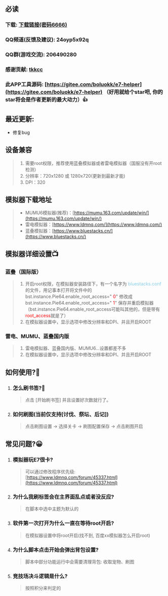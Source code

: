 ## 必读

### 下载: [下载链接(密码6666)](https://wwos.lanzouj.com/ioVOc117nsqh)

### QQ频道(反馈及建议): 24oyp5x92q

### QQ群(游戏交流): 206490280 

### 感谢贡献: [tkkcc](https://github.com/tkkcc)

### 此APP工具源码: [https://gitee.com/boluokk/e7-helper](https://gitee.com/boluokk/e7-helper) （好用就给个star吧, 你的star将会是作者更新的最大动力）👍

## 最近更新: 
- 修复bug

## 设备兼容

> 1. 需要root权限，推荐使用蓝叠模拟器或者雷电模拟器（国服没有开root检测）
> 2. 分辨率：720x1280 或 1280x720(更新到最新才能)
> 3. DPI：320

## 模拟器下载地址

> - MUMU6模拟器(推荐)：[https://mumu.163.com/update/win/](https://mumu.163.com/update/win/)
> - 雷电模拟器：[https://www.ldmnq.com/](https://www.ldmnq.com/)
> - 蓝叠模拟器：[https://www.bluestacks.cn/](https://www.bluestacks.cn/)

## 模拟器详细设置📺

### 蓝叠（国际版）

> 1. 开启root权限，在模拟器安装路径下，有一个名字为   <font color="skyblue">bluestacks.conf</font> 的文件，用记事本打开将文件中的 bst.instance.Pie64.enable_root_access=" <font color="red">0</font>"  修改成  bst.instance.Pie64.enable_root_access=" <font color="red">1</font>" 保存并重启模拟器（bst.instance.Pie64.enable_root_access可能叫其他的，但是带有<font color='red'>root_access</font>就是了）
> 2. 在模拟器设置中，显示选项中修改分辨率和DPI、并且开启ROOT

### 雷电、MUMU、蓝叠国内版

> 1. 雷电模拟器、蓝叠国内版、MUMU6...设置都差不多
> 2. 在模拟器设置中，显示选项中修改分辨率和DPI、并且开启ROOT

## 如何使用?🦊

1. ### 怎么刷书签?🍃
   > 点击 [开始刷书签] 并且设置好次数就行了。
   
2. ### 如何刷图(当前仅支持[讨伐、祭坛、后记])
   > 点击刷图设置 -> 选择关卡 -> 刷图配置保存 -> 点击刷图开启

## 常见问题?😀
1. ### 模拟器玩E7很卡?
   > 可以通过修改程序优先级: [https://www.ldmnq.com/forum/45337.html](https://www.ldmnq.com/forum/45337.html)
2. ### 为什么我刷标签会在主界面乱点或者没反应?
   > 在脚本中选中主题为默认的
3. ### 软件第一次打开为什么一直在等待root开启?
   > 在模拟器设置中将root开启(找不到, 百度xx模拟器怎么开启root)
4. ### 为什么脚本点击开始会弹出背包设置?
   > 脚本中部分功能运行中会需要清理背包: 收取宠物、刷图
5. ### 竞技场决斗逻辑是什么?
   > 按照积分来判定的